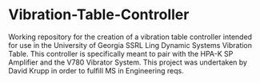# Vibration-Table-Controller
Working repository for the creation of a vibration table controller intended for use in the University of Georgia SSRL Ling Dynamic Systems Vibration Table. This controller is specifically meant to pair with the HPA-K SP Amplifier and the V780 Vibrator System. This project was undertaken by David Krupp in order to fulfill MS in Engineering reqs.
